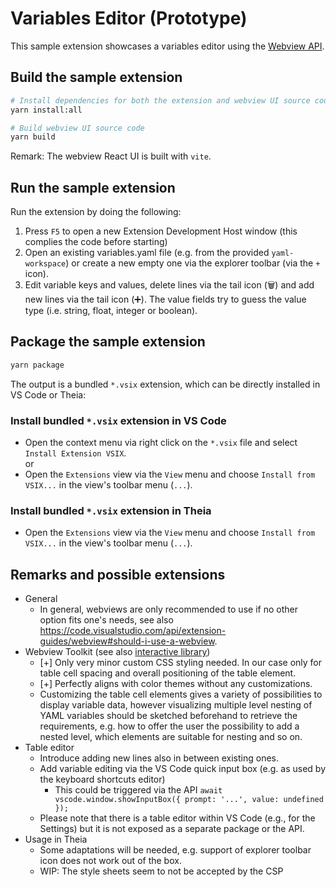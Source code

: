 # Variables Editor (Prototype)

This sample extension showcases a variables editor using the [Webview API](https://code.visualstudio.com/api/extension-guides/webview).

## Build the sample extension

```bash
# Install dependencies for both the extension and webview UI source code
yarn install:all

# Build webview UI source code
yarn build
```

Remark: The webview React UI is built with `vite`.

## Run the sample extension

Run the extension by doing the following:

1. Press `F5` to open a new Extension Development Host window (this complies the code before starting)
2. Open an existing variables.yaml file (e.g. from the provided `yaml-workspace`) or create a new empty one via the explorer toolbar (via the `+` icon).
3. Edit variable keys and values, delete lines via the tail icon (🗑️) and add new lines via the tail icon (➕). The value fields try to guess the value type (i.e. string, float, integer or boolean).

## Package the sample extension

```bash
yarn package
```

The output is a bundled `*.vsix` extension, which can be directly installed in VS Code or Theia:

### Install bundled `*.vsix` extension in VS Code

-   Open the context menu via right click on the `*.vsix` file and select `Install Extension VSIX`.
    <br/>or
-   Open the `Extensions` view via the `View` menu and choose `Install from VSIX...` in the view's toolbar menu (`...`).

### Install bundled `*.vsix` extension in Theia

-   Open the `Extensions` view via the `View` menu and choose `Install from VSIX...` in the view's toolbar menu (`...`).

## Remarks and possible extensions

-   General
    -   In general, webviews are only recommended to use if no other option fits one's needs, see also <https://code.visualstudio.com/api/extension-guides/webview#should-i-use-a-webview>.
-   Webview Toolkit (see also [interactive library](https://microsoft.github.io/vscode-webview-ui-toolkit/?path=/docs/library-data-grid--with-sticky-header))
    -   [+] Only very minor custom CSS styling needed. In our case only for table cell spacing and overall positioning of the table element.
    -   [+] Perfectly aligns with color themes without any customizations.
    -   Customizing the table cell elements gives a variety of possibilities to display variable data, however visualizing multiple level nesting of YAML variables should be sketched beforehand to retrieve the requirements, e.g. how to offer the user the possibility to add a nested level, which elements are suitable for nesting and so on.
-   Table editor
    -   Introduce adding new lines also in between existing ones.
    -   Add variable editing via the VS Code quick input box (e.g. as used by the keyboard shortcuts editor)
        -   This could be triggered via the API `await vscode.window.showInputBox({ prompt: '...', value: undefined });`
    -   Please note that there is a table editor within VS Code (e.g., for the Settings) but it is not exposed as a separate package or the API.
-   Usage in Theia
    -   Some adaptations will be needed, e.g. support of explorer toolbar icon does not work out of the box.
    -   WIP: The style sheets seem to not be accepted by the CSP
